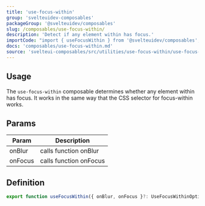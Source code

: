 ```yaml
---
title: 'use-focus-within'
group: 'svelteuidev-composables'
packageGroup: '@svelteuidev/composables'
slug: /composables/use-focus-within/
description: 'Detect if any element within has focus.'
importCode: "import { useFocusWithin } from '@svelteuidev/composables';"
docs: 'composables/use-focus-within.md'
source: 'svelteui-composables/src/utilities/use-focus-within/use-focus-within.ts'
---
```


<script lang='ts'>
    import { Demo, ComposableDemos } from "@svelteuidev/demos";
</script>

## Usage

The `use-focus-within` composable determines whether any element within has focus. It works in the same way that the CSS selector for focus-within works.

<Demo demo={ComposableDemos.useFocusWithinDemo.usage} />

## Params

| Param   | Description            |
| ------- | ---------------------- |
| onBlur  | calls function onBlur  |
| onFocus | calls function onFocus |

## Definition

```ts
export function useFocusWithin({ onBlur, onFocus }?: UseFocusWithinOptions): FocusWithin;
```
